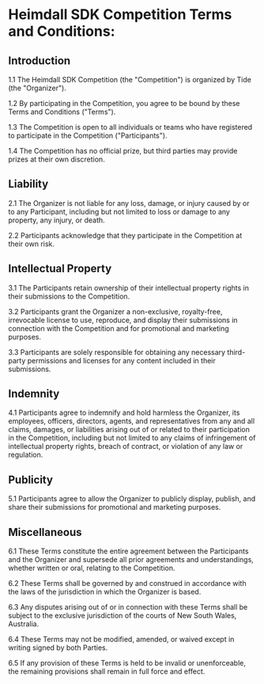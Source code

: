 # Heimdall SDK Competition Terms and Conditions:

## Introduction
1.1 The Heimdall SDK Competition (the "Competition") is organized by Tide (the "Organizer").

1.2 By participating in the Competition, you agree to be bound by these Terms and Conditions ("Terms").

1.3 The Competition is open to all individuals or teams who have registered to participate in the Competition ("Participants").

1.4 The Competition has no official prize, but third parties may provide prizes at their own discretion.

## Liability
2.1 The Organizer is not liable for any loss, damage, or injury caused by or to any Participant, including but not limited to loss or damage to any property, any injury, or death.

2.2 Participants acknowledge that they participate in the Competition at their own risk.

## Intellectual Property
3.1 The Participants retain ownership of their intellectual property rights in their submissions to the Competition.

3.2 Participants grant the Organizer a non-exclusive, royalty-free, irrevocable license to use, reproduce, and display their submissions in connection with the Competition and for promotional and marketing purposes.

3.3 Participants are solely responsible for obtaining any necessary third-party permissions and licenses for any content included in their submissions.

## Indemnity
4.1 Participants agree to indemnify and hold harmless the Organizer, its employees, officers, directors, agents, and representatives from any and all claims, damages, or liabilities arising out of or related to their participation in the Competition, including but not limited to any claims of infringement of intellectual property rights, breach of contract, or violation of any law or regulation.

## Publicity
5.1 Participants agree to allow the Organizer to publicly display, publish, and share their submissions for promotional and marketing purposes.

## Miscellaneous
6.1 These Terms constitute the entire agreement between the Participants and the Organizer and supersede all prior agreements and understandings, whether written or oral, relating to the Competition.

6.2 These Terms shall be governed by and construed in accordance with the laws of the jurisdiction in which the Organizer is based.

6.3 Any disputes arising out of or in connection with these Terms shall be subject to the exclusive jurisdiction of the courts of New South Wales, Australia.

6.4 These Terms may not be modified, amended, or waived except in writing signed by both Parties.

6.5 If any provision of these Terms is held to be invalid or unenforceable, the remaining provisions shall remain in full force and effect.
